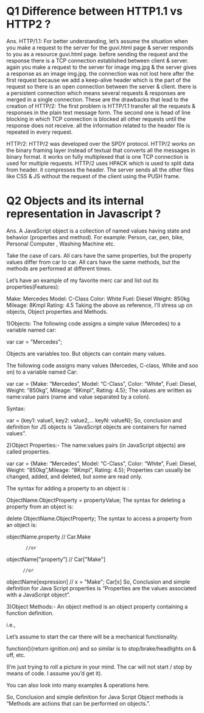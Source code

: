 # Q1 Difference between HTTP1.1 vs HTTP2 ?
Ans. 
HTTP/1.1: For better understanding, let’s assume the situation when you make a request to the server for the guvi.html page & server responds to you as a resource guvi.html page. before sending the request and the response there is a TCP connection established between client & server. again you make a request to the server for image img.jpg & the server gives a response as an image img.jpg. the connection was not lost here after the first request because we add a keep-alive header which is the part of the request so there is an open connection between the server & client. there is a persistent connection which means several requests & responses are merged in a single connection. These are the drawbacks that lead to the creation of HTTP/2: The first problem is HTTP/1.1 transfer all the requests & responses in the plain text message form. The second one is head of line blocking in which TCP connection is blocked all other requests until the response does not receive. all the information related to the header file is repeated in every request.

HTTP/2: HTTP/2 was developed over the SPDY protocol. HTTP/2 works on the binary framing layer instead of textual that converts all the messages in binary format. it works on fully multiplexed that is one TCP connection is used for multiple requests. HTTP/2 uses HPACK which is used to split data from header. it compresses the header. The server sends all the other files like CSS & JS without the request of the client using the PUSH frame.


# Q2 Objects and its internal representation in Javascript ?
Ans.
A JavaScript object is a collection of named values having state and behavior (properties and method).
For example: Person, car, pen, bike, Personal Computer , Washing Machine etc.

Take the case of cars.
All cars have the same properties, but the property values differ from car to car. All cars have the same methods, but the methods are performed at different times.

Let’s have an example of my favorite merc car and list out its properties(Features):

Make: Mercedes 
Model: C-Class
Color: White
Fuel: Diesel
Weight: 850kg
Mileage: 8Kmpl
Rating: 4.5
Taking the above as reference, I'll stress up on objects, Object properties and Methods.

1)Objects:
The following code assigns a simple value (Mercedes) to a variable named car:

var car = "Mercedes";

Objects are variables too. But objects can contain many values.

The following code assigns many values (Mercedes, C-class, White and soo on) to a variable named Car:

var car = {Make: “Mercedes”, Model: “C-Class”, Color: “White”, Fuel: Diesel, Weight: “850kg”, Mileage: “8Kmpl”, Rating: 4.5};
The values are written as name:value pairs (name and value separated by a colon).

Syntax:

var <object-name> = {key1: value1, key2: value2,... keyN: valueN};
So, conclusion and definition for JS objects is “JavaScript objects are containers for named values”.

2)Object Properties:-
The name:values pairs (in JavaScript objects) are called properties.

var car = {Make: “Mercedes”, Model: “C-Class”, Color: “White”, Fuel: Diesel, Weight: “850kg”,Mileage: “8Kmpl”, Rating: 4.5};
  Properties can usually be changed, added, and deleted, but some are read only.

The syntax for adding a property to an object is :

ObjectName.ObjectProperty = propertyValue;
The syntax for deleting a property from an object is:

delete ObjectName.ObjectProperty;
The syntax to access a property from an object is:

objectName.property        // Car.Make

           //or

objectName["property”]    // Car["Make"]

          //or


objectName[expression]   // x = "Make"; Car[x]
So, Conclusion and simple definition for Java Script properties is “Properties are the values associated with a JavaScript object”.

3)Object Methods:-
An object method is an object property containing a function definition.

i.e.,

Let’s assume to start the car there will be a mechanical functionality.

function(){return ignition.on}
and so similar is to stop/brake/headlights on & off, etc.

 (I’m just trying to roll a picture in your mind. The car will not start / stop by means of code. I assume you’d get it).

You can also look into many examples & operations here.

So, Conclusion and simple definition for Java Script Object methods is “Methods are actions that can be performed on objects.”.
